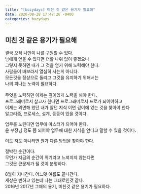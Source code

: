 ```yaml
---
title: "[buzydays] 미친 것 같은 용기가 필요해"
date: 2020-08-28 17:47:28 -0400
categories: buzydays
---
```


## 미친 것 같은 용기가 필요해

결국 오직 나만이 나를 구원할 수 있다.</br>
남에게 얻을 수 있다면 더할 나위 없이 좋겠으나</br>
그렇지 못하면 내가 그 것을 얻기 위해 노력해야 한다.</br>
사람들이 바보라서 열심히 사는게 아니다.</br>
모든것을 정상으로 돌리고 그것을 유지하기 위해서는</br>
나의 피나는 노력이 필요하다.</br>
</br>
무엇을 노력하던 이제는 깊이있게 노력을 해야 한다.</br>
프로그래머로서 살고자 한다면 프로그래머로서 프로가 되어야하고</br>
이제는 외면해 왔던 내가 알던 지식 이면 깊이에 있는 것을 찾아야 한다</br>
알고리즘, 프로세스, 설계, 등등이 있을 것이다.</br>

업무를 노린다면 업무에 마스터가 되어야 한다. </br>
윤 부장님 정도 쯤 되어야 업무에 대한 지식을 안다고 말할 수 있을 것이다.</br>

이도 저도 아니라면 뭔가 다른 방법을 찾아야 한다.</br>

절박한 순간이다. </br>
무언가 지금의 순간이 위기라고 느껴지지 않는다면 </br>
그것은 큰문제가 될 것이 분명하다.</br>

8월이 지나간다. 어느덧 여름도 끝나간다.</br>
세상은 변하고 있는데 나는 그대로인것 같다.</br>
2016년 2017년 그때의 용기, 미친것 같은 용기가 필요하다.</br>

